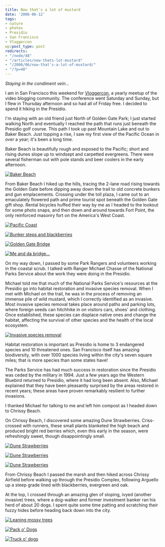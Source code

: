 ```yaml
---
title: Now that's a lot of mustard
date: '2006-06-12'
tags:
- nature
- photos
- Presidio
- San Francisco
- Vloggercon
wp:post_type: post
redirects:
- "/node/48"
- "/articles/now-thats-lot-mustard"
- "/2006/06/now-that's-a-lot-of-mustard/"
- "/?p=48"
---
```


_Staying in the condiment vein..._

I am in San Francisco this weekend for [Vloggercon](http://vloggercon.com), a yearly meetup of the video blogging community. The conference went Saturday and Sunday, but I flew in Thursday afternoon and so had all of Friday free. I decided to spend it hiking in the Presidio.

I'm staying with an old friend just North of Golden Gate Park; I just started walking North and eventually I reached the path that runs just beneath the Presidio golf course. This path I took up past Mountain Lake and out to Baker Beach. Just topping a rise, I saw my first view of the Pacific Ocean in over a year; it's been a long time.

Baker Beach is beautifully rough and exposed to the Pacific; short and rising dunes slope up to windsept and carpetted evergreens. There were several fisherman out with pole stands and beer coolers in the early afternoon.

[ ![Baker Beach](http://static.flickr.com/57/165910243_b15b7331b2_t.jpg) ](http://www.flickr.com/photos/atomicworkshop/165910243/ "Photo Sharing")

From Baker Beach I hiked up the hills, tracing the 2-lane road rising towards the Golden Gate before dipping away down the trail to old concrete bunkers and gun emplacements. Crossing under the toll plaza, I came out to an emaculately flowered path and prime tourist spot beneath the Golden Gate gift shop. Rental bicycles huffed their way by me as I headed to the lookout for some photo snaps, and then down and around towards Fort Point, the only reinforced masonry fort on the America's West Coast.

[ ![Pacific Coast](http://static.flickr.com/75/165910635_67359261e5_s.jpg) ](http://www.flickr.com/photos/atomicworkshop/165910635/ "Photo Sharing")

[ ![Bunker steps and blackberries](http://static.flickr.com/58/165912441_17ec3154dc_s.jpg) ](http://www.flickr.com/photos/atomicworkshop/165912441/ "Photo Sharing")

[ ![Golden Gate Bridge](http://static.flickr.com/70/165911551_ab6488b853_s.jpg) ](http://www.flickr.com/photos/atomicworkshop/165911551/ "Photo Sharing")

[ ![Me and da bridge...](http://static.flickr.com/77/165910956_fef9f19afc_s.jpg) ](http://www.flickr.com/photos/atomicworkshop/165910956/ "Photo Sharing")

On my way down, I passed by some Park Rangers and volunteers working in the coastal scrub. I talked with Ranger Michael Chasse of the National Parks Service about the work they were doing in the Presidio.

Michael told me that much of the National Parks Service's resources at the Presidio go into habitat restoration and invasive species removal. When I met with Michael on the trail, he was in the process of removing an immense pile of wild mustard, which I correctly identified as an invasive. Most invasive species removal takes place around paths and parking lots, where foreign seeds can hitchhike in on visitors cars, shoes' and clothing. Once established, these species can displace native ones and change the habitat, affecting the survival of other species and the health of the local ecosystem.

[ ![Invasive species removal](http://static.flickr.com/56/165912811_b1c2618f08_m.jpg) ](http://www.flickr.com/photos/atomicworkshop/165912811/ "Photo Sharing")

Habitat restoration is important as Presidio is home to 3 endangered species and 10 threatened ones. San Francisco itself has amazing biodiversity, with over 1000 species living within the city's seven square miles; that is more species than some states have!

The Parks Service has had much success in restoration since the Presidio was ceded by the military in 1994. Just a few years ago the Western Bluebird returned to Presidio, where it had long been absent. Also, Michael explained that they have been pleasantly surprised by the areas restored in recent years; these areas have proven remarkably resilient to further invasions.

I thanked Michael for talking to me and left him compost as I headed down to Chrissy Beach.

On Chrissy Beach, I discovered some amazing Dune Strawberries. Criss-crossed with runners, these small plants blanketed the high beach and produced bright red berries which, even this early in the season, were refreshingly sweet, though disappointingly small.

[ ![Dune Strawberries](http://static.flickr.com/44/165914392_d1e4cf01aa_s.jpg) ](http://www.flickr.com/photos/atomicworkshop/165914392/ "Photo Sharing")

[ ![Dune Strawberries](http://static.flickr.com/68/165913886_9e827a11ef_s.jpg) ](http://www.flickr.com/photos/atomicworkshop/165913886/ "Photo Sharing")

[ ![Dune Strawberries](http://static.flickr.com/44/165913425_47de0fffc0_s.jpg) ](http://www.flickr.com/photos/atomicworkshop/165913425/ "Photo Sharing")

From Chrissy Beach I passed the marsh and then hiked across Chrissy Airfield before walking up through the Presidio Complex, following Arguello up a steep grade lined with blackberries, evergreen and oak.

At the top, I crossed through an amazing glen of sloping, ivyed (another invasive) trees, where a dog-walker and former investment banker ran his herd of about 20 dogs. I spent quite some time patting and scratching their fuzzy hides before heading back down into the city.

[ ![Leaning mossy trees](http://static.flickr.com/52/165915112_c2e2f7a31e_s.jpg) ](http://www.flickr.com/photos/atomicworkshop/165915112/ "Photo Sharing")

[ ![Pack o' Dogs](http://static.flickr.com/66/165916196_b44547320a_s.jpg) ](http://www.flickr.com/photos/atomicworkshop/165916196/ "Photo Sharing")

[ ![Truck o' dogs](http://static.flickr.com/66/165916451_0e596ead7e_s.jpg) ](http://www.flickr.com/photos/atomicworkshop/165916451/ "Photo Sharing")

